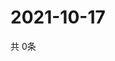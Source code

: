 # 2021-10-17
  共 0条

  <!-- BEGIN -->
  <!-- 最后更新时间Sun Oct 17 2021 22:02:36 GMT+0000 (Coordinated Universal Time) -->
  
  <!-- END -->
  
  